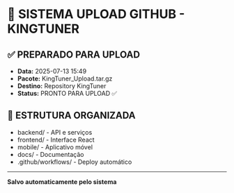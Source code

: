 # 🚀 SISTEMA UPLOAD GITHUB - KINGTUNER

## ✅ PREPARADO PARA UPLOAD
- **Data:** 2025-07-13 15:49
- **Pacote:** KingTuner_Upload.tar.gz
- **Destino:** Repository KingTuner
- **Status:** PRONTO PARA UPLOAD ✅

## 📁 ESTRUTURA ORGANIZADA
- backend/ - API e serviços
- frontend/ - Interface React  
- mobile/ - Aplicativo móvel
- docs/ - Documentação
- .github/workflows/ - Deploy automático

---
**Salvo automaticamente pelo sistema**
